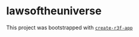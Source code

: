 # lawsoftheuniverse

This project was bootstrapped with [`create-r3f-app`](https://github.com/utsuboco/create-r3f-app)